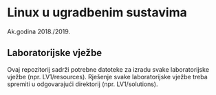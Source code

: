 # Linux u ugradbenim sustavima

Ak.godina 2018./2019.


## Laboratorijske vježbe

Ovaj repozitorij sadrži potrebne datoteke za izradu svake laboratorijske vježbe (npr. LV1/resources). Rješenje svake laboratorijske vježbe treba spremiti u odgovarajući direktorij (npr. LV1/solutions).

